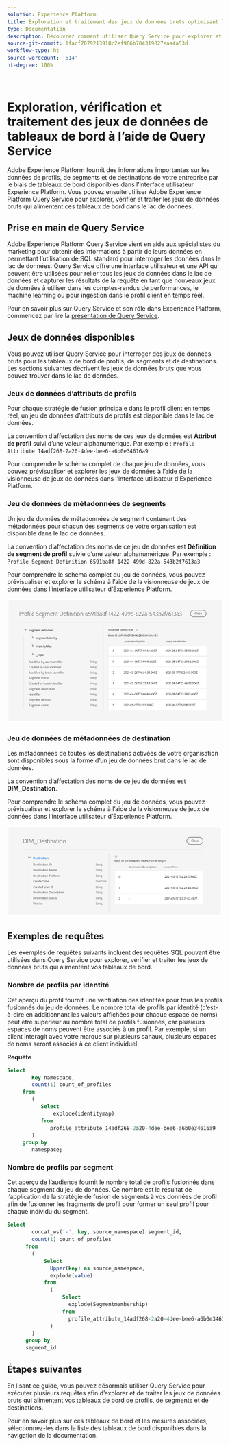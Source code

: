 ```yaml
---
solution: Experience Platform
title: Exploration et traitement des jeux de données bruts optimisant les tableaux de bord Experience Platform
type: Documentation
description: Découvrez comment utiliser Query Service pour explorer et traiter des jeux de données bruts alimentant les tableaux de bord de profils, de segments et de destinations dans Experience Platform.
source-git-commit: 1facf7079213918c2ef966b704319827eaa4a53d
workflow-type: ht
source-wordcount: '614'
ht-degree: 100%

---
```



# Exploration, vérification et traitement des jeux de données de tableaux de bord à l’aide de Query Service

Adobe Experience Platform fournit des informations importantes sur les données de profils, de segments et de destinations de votre entreprise par le biais de tableaux de bord disponibles dans l’interface utilisateur Experience Platform. Vous pouvez ensuite utiliser Adobe Experience Platform Query Service pour explorer, vérifier et traiter les jeux de données bruts qui alimentent ces tableaux de bord dans le lac de données.

## Prise en main de Query Service

Adobe Experience Platform Query Service vient en aide aux spécialistes du marketing pour obtenir des informations à partir de leurs données en permettant l’utilisation de SQL standard pour interroger les données dans le lac de données. Query Service offre une interface utilisateur et une API qui peuvent être utilisées pour relier tous les jeux de données dans le lac de données et capturer les résultats de la requête en tant que nouveaux jeux de données à utiliser dans les comptes-rendus de performances, le machine learning ou pour ingestion dans le profil client en temps réel.

Pour en savoir plus sur Query Service et son rôle dans Experience Platform, commencez par lire la [présentation de Query Service](../query-service/home.md).

## Jeux de données disponibles

Vous pouvez utiliser Query Service pour interroger des jeux de données bruts pour les tableaux de bord de profils, de segments et de destinations. Les sections suivantes décrivent les jeux de données bruts que vous pouvez trouver dans le lac de données.

### Jeux de données d’attributs de profils

Pour chaque stratégie de fusion principale dans le profil client en temps réel, un jeu de données d’attributs de profils est disponible dans le lac de données.

La convention d’affectation des noms de ces jeux de données est **Attribut de profil** suivi d’une valeur alphanumérique. Par exemple : `Profile Attribute 14adf268-2a20-4dee-bee6-a6b0e34616a9`

Pour comprendre le schéma complet de chaque jeu de données, vous pouvez prévisualiser et explorer les jeux de données à l’aide de la visionneuse de jeux de données dans l’interface utilisateur d’Experience Platform.

### Jeu de données de métadonnées de segments

Un jeu de données de métadonnées de segment contenant des métadonnées pour chacun des segments de votre organisation est disponible dans le lac de données.

La convention d’affectation des noms de ce jeu de données est **Définition de segment de profil** suivie d’une valeur alphanumérique. Par exemple : `Profile Segment Definition 6591ba8f-1422-499d-822a-543b2f7613a3`

Pour comprendre le schéma complet du jeu de données, vous pouvez prévisualiser et explorer le schéma à l’aide de la visionneuse de jeux de données dans l’interface utilisateur d’Experience Platform.

![](images/query/segment-metadata.png)

### Jeu de données de métadonnées de destination

Les métadonnées de toutes les destinations activées de votre organisation sont disponibles sous la forme d’un jeu de données brut dans le lac de données.

La convention d’affectation des noms de ce jeu de données est **DIM_Destination**.

Pour comprendre le schéma complet du jeu de données, vous pouvez prévisualiser et explorer le schéma à l’aide de la visionneuse de jeux de données dans l’interface utilisateur d’Experience Platform.

![](images/query/destinations-metadata.png)

## Exemples de requêtes

Les exemples de requêtes suivants incluent des requêtes SQL pouvant être utilisées dans Query Service pour explorer, vérifier et traiter les jeux de données bruts qui alimentent vos tableaux de bord.

### Nombre de profils par identité

Cet aperçu du profil fournit une ventilation des identités pour tous les profils fusionnés du jeu de données. Le nombre total de profils par identité (c’est-à-dire en additionnant les valeurs affichées pour chaque espace de noms) peut être supérieur au nombre total de profils fusionnés, car plusieurs espaces de noms peuvent être associés à un profil. Par exemple, si un client interagit avec votre marque sur plusieurs canaux, plusieurs espaces de noms seront associés à ce client individuel.

**Requête**

```sql
Select
        Key namespace,
        count(1) count_of_profiles
     from
        (
           Select
               explode(identitymap)
           from
              profile_attribute_14adf268-2a20-4dee-bee6-a6b0e34616a9
        )
     group by
        namespace;
```

### Nombre de profils par segment

Cet aperçu de l’audience fournit le nombre total de profils fusionnés dans chaque segment du jeu de données. Ce nombre est le résultat de l’application de la stratégie de fusion de segments à vos données de profil afin de fusionner les fragments de profil pour former un seul profil pour chaque individu du segment.

```sql
Select          
        concat_ws('-', key, source_namespace) segment_id,
        count(1) count_of_profiles
      from
        (
            Select
              Upper(key) as source_namespace,
              explode(value)
            from
              (
                  Select
                    explode(Segmentmembership)
                  from
                    profile_attribute_14adf268-2a20-4dee-bee6-a6b0e34616a9
              )
        )
      group by
      segment_id
```

## Étapes suivantes

En lisant ce guide, vous pouvez désormais utiliser Query Service pour exécuter plusieurs requêtes afin d’explorer et de traiter les jeux de données bruts qui alimentent vos tableaux de bord de profils, de segments et de destinations.

Pour en savoir plus sur ces tableaux de bord et les mesures associées, sélectionnez-les dans la liste des tableaux de bord disponibles dans la navigation de la documentation.
